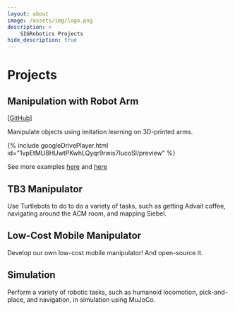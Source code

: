 ```yaml
---
layout: about
image: /assets/img/logo.png
description: >
    SIGRobotics Projects
hide_description: true
---
```


# Projects

## Manipulation with Robot Arm
[[GitHub](https://github.com/SIGRobotics-UIUC/lerobot)]

Manipulate objects using imitation learning on 3D-printed arms.

{% include googleDrivePlayer.html id="1vpEtMU8HUwtPKwhLQyqr9rwis7IucoSl/preview" %}

See more examples [here](https://x.com/adv8p/status/1838255612691390677) and [here](https://x.com/adv8p/status/1831748218054701112)

## TB3 Manipulator
Use Turtlebots to do to do a variety of tasks, such as getting Advait coffee, navigating around the ACM room, and mapping Siebel. 

## Low-Cost Mobile Manipulator
Develop our own low-cost mobile manipulator! And open-source it.

## Simulation
Perform a variety of robotic tasks, such as humanoid locomotion, pick-and-place, and navigation, in simulation using MuJoCo.